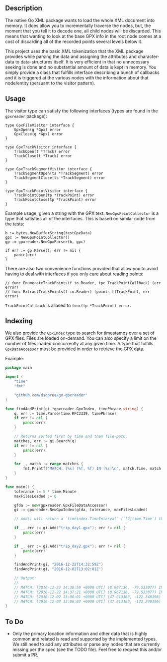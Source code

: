 ## Description

The native Go XML package wants to load the whole XML document into memory. It does allow you to incrementally traverse the nodes, but, the moment that you tell it to decode one, all child nodes will be discarded. This means that wanting to look at the base GPX info in the root node comes at a cost of discarding all of the recorded points several levels below it.

This project uses the basic XML tokenization that the XML package provides while parsing the data and assigning the attributes and character-data to data-structures itself. It is very efficient in that no unnecessary seeking is done and no substantial amount of data is kept in memory. You simply provide a class that fulfills interface describing a bunch of callbacks and it is triggered at the various nodes with the information about that node/entity (persuant to the visitor pattern).


## Usage

The visitor type can satisfy the following interfaces (types are found in the `gpxreader` package):

```golang
type GpxFileVisitor interface {
    GpxOpen(g *Gpx) error
    GpxClose(g *Gpx) error
}

type GpxTrackVisitor interface {
    TrackOpen(t *Track) error
    TrackClose(t *Track) error
}

type GpxTrackSegmentVisitor interface {
    TrackSegmentOpen(ts *TrackSegment) error
    TrackSegmentClose(ts *TrackSegment) error
}

type GpxTrackPointVisitor interface {
    TrackPointOpen(tp *TrackPoint) error
    TrackPointClose(tp *TrackPoint) error
}
```

Example usage, given a string with the GPX text. `NewGpsPointCollector` is a type that satisfies all of the interfaces. This is based on similar code from the tests:

```golang
b := bytes.NewBufferString(testGpxData)
gpc := NewGpsPointCollector()
gp := gpxreader.NewGpxParser(b, gpc)

if err := gp.Parse(); err != nil {
    panic(err)
}
```

There are also two convenience functions provided that allow you to avoid having to deal with interfaces if you only care about reading points:

```golang
// func EnumerateTrackPoints(f io.Reader, tpc TrackPointCallback) (err error)
// func ExtractTrackPoints(f io.Reader) (points []TrackPoint, err error)
```

`TrackPointCallback` is aliased to `func(tp *TrackPoint) error`.


## Indexing

We also provide the `GpxIndex` type to search for timestamps over a set of GPX files. Files are loaded on-demand. You can also specify a limit on the number of files loaded concurrently at any given time. A type that fulfills `GpxDataAccessor` must be provided in order to retrieve the GPX data.

Example:

```go
package main

import (
    "time"
    "fmt"

    "github.com/dsoprea/go-gpxreader"
)

func findAndPrint(gi *gpxreader.GpxIndex, timePhrase string) {
    q, err := time.Parse(time.RFC3339, timePhrase)
    if err != nil {
        panic(err)
    }

    // Returns sorted first by time and then file-path.
    matches, err := gi.Search(q)
    if err != nil {
        panic(err)
    }

    for _, match := range matches {
        fmt.Printf("MATCH: [%s] (%f, %f) IN [%s]\n", match.Time, match.Point.Latitude, match.Point.Longitude, match.FileInfo.Label)
    }
}

func main() {
    tolerance := 5 * time.Minute
    maxFilesLoaded := 0

    gfda := new(gpxreader.GpxFileDataAccessor)
    gi := gpxreader.NewGpxIndex(gfda, tolerance, maxFilesLoaded)

    // Add() will return a `timeindex.TimeInterval` (`[2]time.Time`) that describes the range of time represented by the file.

    if _, err := gi.Add("trip_day1.gpx"); err != nil {
        panic(err)
    }

    if _, err := gi.Add("trip_day2.gpx"); err != nil {
        panic(err)
    }

    findAndPrint(gi, "2016-12-22T14:32:59Z")
    findAndPrint(gi, "2016-12-02T13:02:01Z")

    // Output:
    //
    // MATCH: [2016-12-22 14:30:59 +0000 UTC] (8.967136, -79.533077) IN [trip_day2.gpx]
    // MATCH: [2016-12-22 14:37:21 +0000 UTC] (8.967136, -79.533077) IN [trip_day2.gpx]
    // MATCH: [2016-12-02 13:00:01 +0000 UTC] (47.613163, -122.340196) IN [trip_day1.gpx]
    // MATCH: [2016-12-02 13:06:02 +0000 UTC] (47.613163, -122.340196) IN [trip_day1.gpx]
}
```


## To Do

- Only the primary location information and other data that is highly common and related is read and supported by the implemented types. We still need to add any attributes or parse any nodes that are currently missing per the spec (see the TODO file). Feel free to request this and/or submit a PR.
